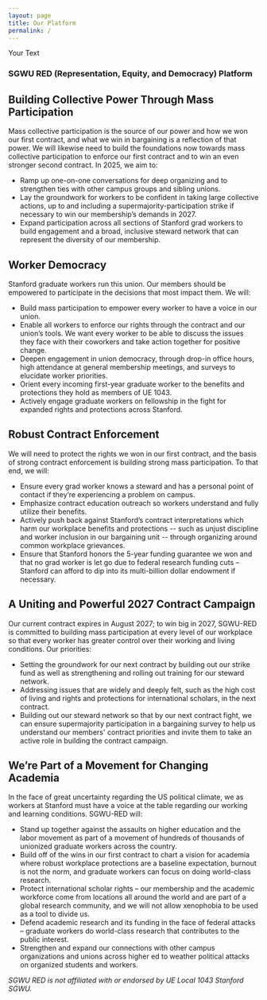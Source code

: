 ```yaml
---
layout: page
title: Our Platform
permalink: /
---
```

<p align="justify"> Your Text </p>

### **SGWU RED (Representation, Equity, and Democracy) Platform**

## **Building Collective Power Through Mass Participation**
Mass collective participation is the source of our power and how we won our first contract, and what we win in bargaining is a reflection of that power. We will likewise need to build the foundations now towards mass collective participation to enforce our first contract and to win an even stronger second contract. In 2025, we aim to:
* Ramp up one-on-one conversations for deep organizing and to strengthen ties with other campus groups and sibling unions.
* Lay the groundwork for workers to be confident in taking large collective actions, up to and including a supermajority-participation strike if necessary to win our membership’s demands in 2027.
* Expand participation across all sections of Stanford grad workers to build engagement and a broad, inclusive steward network that can represent the diversity of our membership.


## **Worker Democracy**
Stanford graduate workers run this union. Our members should be empowered to participate in the decisions that most impact them. We will:
* Build mass participation to empower every worker to have a voice in our union.
* Enable all workers to enforce our rights through the contract and our union’s tools. We want every worker to be able to discuss the issues they face with their coworkers and take action together for positive change.
* Deepen engagement in union democracy, through drop-in office hours, high attendance at general membership meetings, and surveys to elucidate worker priorities.
* Orient every incoming first-year graduate worker to the benefits and protections they hold as members of UE 1043.
* Actively engage graduate workers on fellowship in the fight for expanded rights and protections across Stanford.


## **Robust Contract Enforcement**
We will need to protect the rights we won in our first contract, and the basis of strong contract enforcement is building strong mass participation. To that end, we will:
* Ensure every grad worker knows a steward and has a personal point of contact if they’re experiencing a problem on campus.
* Emphasize contract education outreach so workers understand and fully utilize their benefits. 
* Actively push back against Stanford’s contract interpretations which harm our workplace benefits and protections -- such as unjust discipline and worker inclusion in our bargaining unit -- through organizing around common workplace grievances.
* Ensure that Stanford honors the 5-year funding guarantee we won and that no grad worker is let go due to federal research funding cuts – Stanford can afford to dip into its multi-billion dollar endowment if necessary.


## **A Uniting and Powerful 2027 Contract Campaign**
Our current contract expires in August 2027; to win big in 2027, SGWU-RED is committed to building mass participation at every level of our workplace so that every worker has greater control over their working and living conditions. Our priorities:
* Setting the groundwork for our next contract by building out our strike fund as well as strengthening and rolling out training for our steward network.
* Addressing issues that are widely and deeply felt, such as the high cost of living and rights and protections for international scholars, in the next contract.
* Building out our steward network so that by our next contract fight, we can ensure supermajority participation in a bargaining survey to help us understand our members' contract priorities and invite them to take an active role in building the contract campaign.


## **We’re Part of a Movement for Changing Academia**
In the face of great uncertainty regarding the US political climate, we as workers at Stanford must have a voice at the table regarding our working and learning conditions. SGWU-RED will:
* Stand up together against the assaults on higher education and the labor movement as part of a movement of hundreds of thousands of unionized graduate workers across the country.
* Build off of the wins in our first contract to chart a vision for academia where robust workplace protections are a baseline expectation, burnout is not the norm, and graduate workers can focus on doing world-class research.
* Protect international scholar rights – our membership and the academic workforce come from locations all around the world and are part of a global research community, and we will not allow xenophobia to be used as a tool to divide us.
* Defend academic research and its funding in the face of federal attacks – graduate workers do world-class research that contributes to the public interest.
* Strengthen and expand our connections with other campus organizations and unions across higher ed to weather political attacks on organized students and workers.


*SGWU RED is not affiliated with or endorsed by UE Local 1043 Stanford SGWU.*
